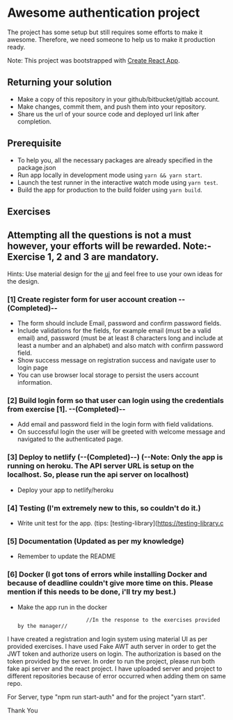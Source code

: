 # Awesome authentication project

The project has some setup but still requires some efforts to make it awesome. Therefore, we need someone to help us to make it production ready.

Note: This project was bootstrapped with [Create React App](https://github.com/facebook/create-react-app).

## Returning your solution

- Make a copy of this repository in your github/bitbucket/gitlab account.
- Make changes, commit them, and push them into your repository.
- Share us the url of your source code and deployed url link after completion.

## Prerequisite

- To help you, all the necessary packages are already specified in the package.json
- Run app locally in development mode using `yarn && yarn start`.
- Launch the test runner in the interactive watch mode using `yarn test`.
- Build the app for production to the build folder using `yarn build`.

## Exercises

## Attempting all the questions is not a must however, your efforts will be rewarded. Note:- Exercise 1, 2 and 3 are mandatory.

Hints: Use material design for the [ui](https://material-ui.com/) and feel free to use your own ideas for the design.

### [1] Create register form for user account creation --(Completed)--

- The form should include Email, password and confirm password fields.
- Include validations for the fields, for example email (must be a valid email) and, password (must be at least 8 characters long and include at least a number and an alphabet) and also match with confirm password field.
- Show success message on registration success and navigate user to login page
- You can use browser local storage to persist the users account information.

### [2] Build login form so that user can login using the credentials from exercise [1]. --(Completed)--

- Add email and password field in the login form with field validations.
- On successful login the user will be greeted with welcome message and navigated to the authenticated page.

### [3] Deploy to netlify (--(Completed)--)  (--Note: Only the app is running on heroku. The API server URL is setup on the localhost. So, please run the api server on localhost)

- Deploy your app to netlify/heroku

### [4] Testing (I'm extremely new to this, so couldn't do it.)

- Write unit test for the app. (tips: [testing-library](https://testing-library.c

### [5] Documentation (Updated as per my knowledge)

- Remember to update the README

### [6] Docker (I got tons of errors while installing Docker and because of deadline couldn't give more time on this. Please mention if this needs to be done, i'll try my best.)

- Make the app run in the docker

                            //In the response to the exercises provided by the manager//

I have created a registration and login system using material UI as per provided exercises. I have used Fake AWT auth server in order to get the JWT token and authorize users on login. The authorization is based on the token provided by the server. In order to run the project, please run both fake api server and the react project. I have uploaded server and project to different repositories because of error occurred when adding them on same repo.

For Server, type "npm run start-auth" and for the project "yarn start".

Thank You
